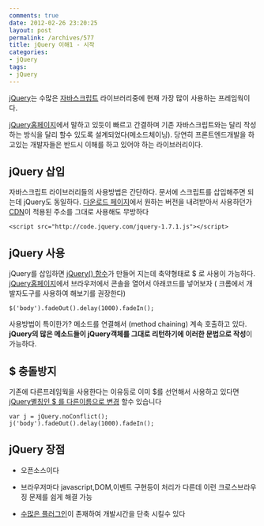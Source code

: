 ```yaml
---
comments: true
date: 2012-02-26 23:20:25
layout: post
permalink: /archives/577
title: jQuery 이해1 - 시작
categories:
- jQuery
tags:
- jQuery
---
```


[jQuery](http://jquery.com/)는 수많은 [자바스크립트](http://ko.wikipedia.org/wiki/%EC%9E%90%EB%B0%94%EC%8A%A4%ED%81%AC%EB%A6%BD%ED%8A%B8) 라이브러리중에 현재 가장 많이 사용하는 프레임웍이다.





[jQuery홈페이지](http://jquery.com/)에서 말하고 있듯이 빠르고 간결하며 기존 자바스크립트와는 달리 작성하는 방식을 달리 할수 있도록 설계되었다(메소드체이닝). 당연히 프론트엔드개발을 하고있는 개발자들은 반드시 이해를 하고 있어야 하는 라이브러리이다.





## jQuery 삽입





자바스크립트 라이브러리들의 사용방법은 간단하다. 문서에 스크립트를 삽입해주면 되는데 jQuery도 동일하다. [다운로드 페이지](http://ko.wikipedia.org/wiki/%EC%9E%90%EB%B0%94%EC%8A%A4%ED%81%AC%EB%A6%BD%ED%8A%B8)에서 원하는 버전을 내려받아서 사용하던가 [CDN](http://en.wikipedia.org/wiki/Content_delivery_network)이 적용된 주소를 그대로 사용해도 무방하다




    
    <script src="http://code.jquery.com/jquery-1.7.1.js"></script>
    





## jQuery 사용





jQuery를 삽입하면 [jQuery() 함수](http://api.jquery.com/jQuery/)가 만들어 지는데 축약형태로 $ 로 사용이 가능하다. [jQuery홈페이지](http://jquery.com/)에서 브라우저에서 콘솔을 열어서 아래코드를 넣어보자 ( 크롬에서 개발자도구를 사용하여 해보기를 권장한다)




    
    $('body').fadeOut().delay(1000).fadeIn();
    





사용방법이 특이한가? 메소드를 연결해서 (method chaining) 계속 호출하고 있다. **jQuery의 많은 메소드들이 jQuery객체를 그대로 리턴하기에 이러한 문법으로 작성**이 가능하다.





## $ 충돌방지





기존에 다른프레임웍을 사용한다는 이유등로 이미 $를 선언해서 사용하고 있다면 [jQuery별칭인 $ 를 다른이름으로 변경](http://api.jquery.com/jQuery.noConflict/) 할수 있습니다




    
    var j = jQuery.noConflict();
    j('body').fadeOut().delay(1000).fadeIn();
    





## jQuery 장점







  * 오픈소스이다


  * 브라우저마다 javascript,DOM,이벤트 구현등이 처리가 다른데 이런 크로스브라우징 문제를 쉽게 해결 가능


  * [수많은 플러그인](http://www.google.co.kr/search?aq=f&sourceid=chrome&ie=UTF-8&q=jquery+plugin)이 존재하여 개발시간을 단축 시킬수 있다




